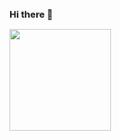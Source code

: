 ### Hi there 👋

<!--
**Miguel-de-Castro/Miguel-de-Castro** is a ✨ _special_ ✨ repository because its `README.md` (this file) appears on your GitHub profile.

Here are some ideas to get you started:

- 🔭 I’m currently working on ...
- 🌱 I’m currently learning ...
- 👯 I’m looking to collaborate on ...
- 🤔 I’m looking for help with ...
- 💬 Ask me about ...
- 📫 How to reach me: ...
- 😄 Pronouns: ...
- ⚡ Fun fact: ...
-->
<!-- - Software Engineer at PUCRS -->
<div>
  <a href="https://github.com/Miguel-de-Castro">
  <img height="180em" src="https://github-readme-stats.vercel.app/api?username=Miguel-de-Castro&show_icons=true&theme=dark&include_all_commits=true&count_private=true"/>
<!--  <img height="180em" src="https://github-readme-stats.vercel.app/api/top-langs/?username=Miguel-de-Castro&layout=compact&langs_count=16&theme=dark"/> -->
</div>
  <!--
![Miguel's GitHub stats](https://github-readme-stats.vercel.app/api?username=Miguel-de-Castro&count_private=true&show_icons=true&theme=dark)
[![Top Langs](https://github-readme-stats.vercel.app/api/top-langs/?username=Miguel-de-Castro&layout=compact)](https://github.com/Miguel-de-Castro/github-readme-stats)
-->

